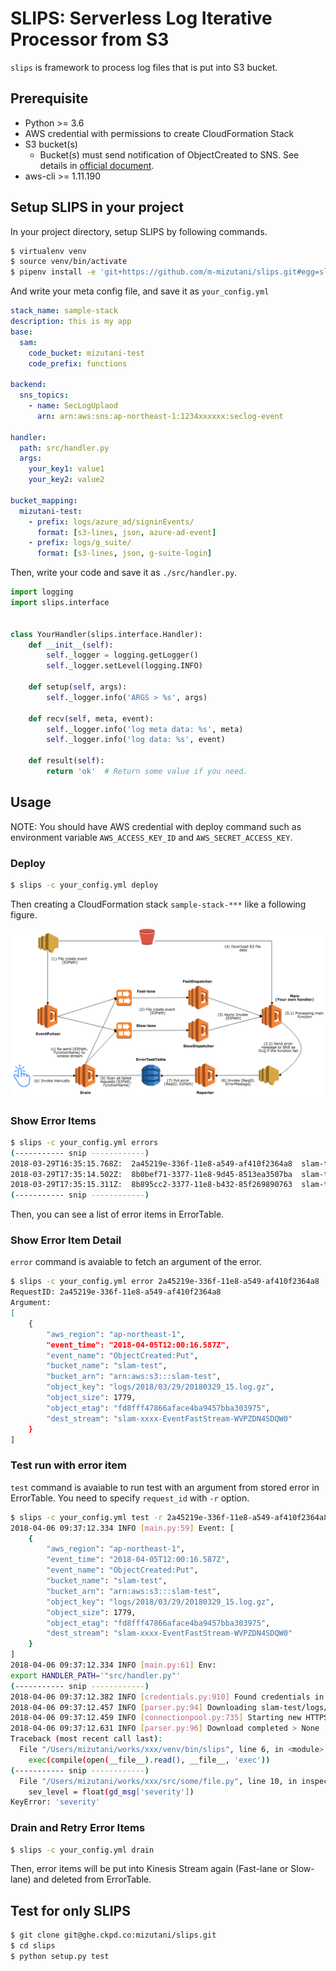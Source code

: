 SLIPS: Serverless Log Iterative Processor from S3 
=================

`slips` is framework to process log files that is put into S3 bucket.

Prerequisite
------------

- Python >= 3.6
- AWS credential with permissions to create CloudFormation Stack
- S3 bucket(s)
    - Bucket(s) must send notification of ObjectCreated to SNS. See details in [official document](https://docs.aws.amazon.com/AmazonS3/latest/dev/ways-to-add-notification-config-to-bucket.html).
- aws-cli >= 1.11.190

Setup SLIPS in your project
------------

In your project directory, setup SLIPS by following commands.

```bash
$ virtualenv venv
$ source venv/bin/activate
$ pipenv install -e 'git+https://github.com/m-mizutani/slips.git#egg=slips'
```

And write your meta config file, and save it as `your_config.yml`

```yaml
stack_name: sample-stack
description: this is my app
base:
  sam:
    code_bucket: mizutani-test
    code_prefix: functions

backend:
  sns_topics:
    - name: SecLogUplaod
      arn: arn:aws:sns:ap-northeast-1:1234xxxxxx:seclog-event

handler:
  path: src/handler.py
  args:
    your_key1: value1
    your_key2: value2

bucket_mapping:
  mizutani-test:
    - prefix: logs/azure_ad/signinEvents/
      format: [s3-lines, json, azure-ad-event]
    - prefix: logs/g_suite/
      format: [s3-lines, json, g-suite-login]
```

Then, write your code and save it as `./src/handler.py`.

```python
import logging
import slips.interface


class YourHandler(slips.interface.Handler):
    def __init__(self):
        self._logger = logging.getLogger()
        self._logger.setLevel(logging.INFO)
        
    def setup(self, args):
        self._logger.info('ARGS > %s', args)
        
    def recv(self, meta, event):
        self._logger.info('log meta data: %s', meta)
        self._logger.info('log data: %s', event)

    def result(self):
        return 'ok'  # Return some value if you need.

```

Usage
--------------

NOTE: You should have AWS credential with deploy command such as environment variable `AWS_ACCESS_KEY_ID` and `AWS_SECRET_ACCESS_KEY`.

### Deploy

```bash
$ slips -c your_config.yml deploy
```

Then creating a CloudFormation stack `sample-stack-***` like a following figure.

![CFn Stack overview](docs/stack-overview.png)

### Show Error Items

```bash
$ slips -c your_config.yml errors
(----------- snip ------------)
2018-03-29T16:35:15.768Z:  2a45219e-336f-11e8-a549-af410f2364a8  slam-test        logs/2018/03/29/20180329_15.log.gz (1179 byte)
2018-03-29T17:35:14.502Z:  8b0bef71-3377-11e8-9d45-8513ea3507ba  slam-test        logs/2018/03/29/20180329_16.log.gz (7394 byte)
2018-03-29T17:35:15.311Z:  8b895cc2-3377-11e8-b432-85f269890763  slam-test        logs/2018/03/29/20180329_16.log.gz (357 byte)
(----------- snip ------------)
```

Then, you can see a list of error items in ErrorTable.

### Show Error Item Detail

`error` command is avaiable to fetch an argument of the error.

```bash
$ slips -c your_config.yml error 2a45219e-336f-11e8-a549-af410f2364a8
RequestID: 2a45219e-336f-11e8-a549-af410f2364a8
Argument:
[
    {
        "aws_region": "ap-northeast-1",
        "event_time": "2018-04-05T12:00:16.587Z",
        "event_name": "ObjectCreated:Put",
        "bucket_name": "slam-test",
        "bucket_arn": "arn:aws:s3:::slam-test",
        "object_key": "logs/2018/03/29/20180329_15.log.gz",
        "object_size": 1779,
        "object_etag": "fd8fff47866aface4ba9457bba303975",
        "dest_stream": "slam-xxxx-EventFastStream-WVPZDN4SDQW0"
    }
]
```

### Test run with error item

`test` command is avaiable to run test with an argument from stored error in ErrorTable. You need to specify `request_id` with `-r` option.

```bash
$ slips -c your_config.yml test -r 2a45219e-336f-11e8-a549-af410f2364a8
2018-04-06 09:37:12.334 INFO [main.py:59] Event: [
    {
        "aws_region": "ap-northeast-1",
        "event_time": "2018-04-05T12:00:16.587Z",
        "event_name": "ObjectCreated:Put",
        "bucket_name": "slam-test",
        "bucket_arn": "arn:aws:s3:::slam-test",
        "object_key": "logs/2018/03/29/20180329_15.log.gz",
        "object_size": 1779,
        "object_etag": "fd8fff47866aface4ba9457bba303975",
        "dest_stream": "slam-xxxx-EventFastStream-WVPZDN4SDQW0"
    }
]
2018-04-06 09:37:12.334 INFO [main.py:61] Env:
export HANDLER_PATH='"src/handler.py"'
(----------- snip ------------)
2018-04-06 09:37:12.382 INFO [credentials.py:910] Found credentials in environment variables.
2018-04-06 09:37:12.457 INFO [parser.py:94] Downloading slam-test/logs/2018/03/29/20180329_15.log.gz to /var/folders/3_/nv_wpjw173vgvd3ct4vzjp2r0000gp/T/tmpp9vxvuh820180405-72aa6e19-e6e1-6b9a-c4fa-4853aae987f3.log.gz
2018-04-06 09:37:12.459 INFO [connectionpool.py:735] Starting new HTTPS connection (1): s3.ap-northeast-1.amazonaws.com
2018-04-06 09:37:12.631 INFO [parser.py:96] Download completed > None
Traceback (most recent call last):
  File "/Users/mizutani/works/xxx/venv/bin/slips", line 6, in <module>
    exec(compile(open(__file__).read(), __file__, 'exec'))
(----------- snip ------------)
  File "/Users/mizutani/works/xxx/src/some/file.py", line 10, in inspect
    sev_level = float(gd_msg['severity'])
KeyError: 'severity'
```

### Drain and Retry Error Items

```bash
$ slips -c your_config.yml drain
```

Then, error items will be put into Kinesis Stream again (Fast-lane or Slow-lane) and deleted from ErrorTable.


Test for only SLIPS
--------------

```bash
$ git clone git@ghe.ckpd.co:mizutani/slips.git
$ cd slips
$ python setup.py test
```
